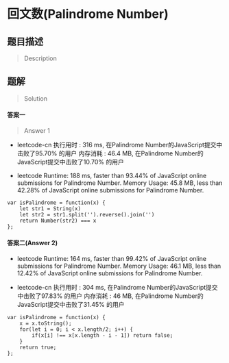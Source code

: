 # 回文数(Palindrome Number)


## 题目描述
> Description



## 题解
> Solution


#### 答案一
> Answer 1

- leetcode-cn
执行用时 : 316 ms, 在Palindrome Number的JavaScript提交中击败了95.70% 的用户
内存消耗 : 46.4 MB, 在Palindrome Number的JavaScript提交中击败了10.70% 的用户

- leetcode
Runtime: 188 ms, faster than 93.44% of JavaScript online submissions for Palindrome Number.
Memory Usage: 45.8 MB, less than 42.28% of JavaScript online submissions for Palindrome Number.


```
var isPalindrome = function(x) {
    let str1 = String(x)
    let str2 = str1.split('').reverse().join('')
    return Number(str2) === x
};

```


#### 答案二(Answer 2)
#### 

- leetcode
Runtime: 164 ms, faster than 99.42% of JavaScript online submissions for Palindrome Number.
Memory Usage: 46.1 MB, less than 12.42% of JavaScript online submissions for Palindrome Number.

- leetcode-cn
执行用时 : 304 ms, 在Palindrome Number的JavaScript提交中击败了97.83% 的用户
内存消耗 : 46 MB, 在Palindrome Number的JavaScript提交中击败了31.45% 的用户

```
var isPalindrome = function(x) {
    x = x.toString();
    for(let i = 0; i < x.length/2; i++) {
        if(x[i] !== x[x.length - i - 1]) return false;
    }
    return true;
};
```
